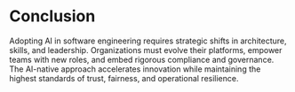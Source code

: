 # Conclusion

Adopting AI in software engineering requires strategic shifts in architecture, skills, and leadership. Organizations must evolve their platforms, empower teams with new roles, and embed rigorous compliance and governance. The AI-native approach accelerates innovation while maintaining the highest standards of trust, fairness, and operational resilience.